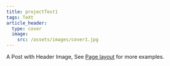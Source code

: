 ```yaml
---
title: projectTest1
tags: TeXt
article_header:
  type: cover
  image:
    src: /assets/images/cover1.jpg
---
```


A Post with Header Image, See [Page layout](https://tianqi.name/jekyll-TeXt-theme/samples.html#page-layout) for more examples.

<!--more-->